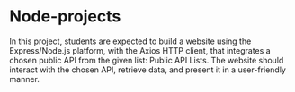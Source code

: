 # Node-projects
In this project, students are expected to build a website using the Express/Node.js platform, with the Axios HTTP client, that integrates a chosen public API from the given list: Public API Lists. The website should interact with the chosen API, retrieve data, and present it in a user-friendly manner.

